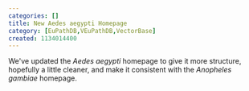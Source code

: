 ```yaml
---
categories: []
title: New Aedes aegypti Homepage
category: [EuPathDB,VEuPathDB,VectorBase]
created: 1134014400
---
```

We've updated the <i>Aedes aegypti</i> homepage to give it more structure, hopefully a little cleaner, and make it consistent with the <i>Anopheles gambiae</i> homepage.
